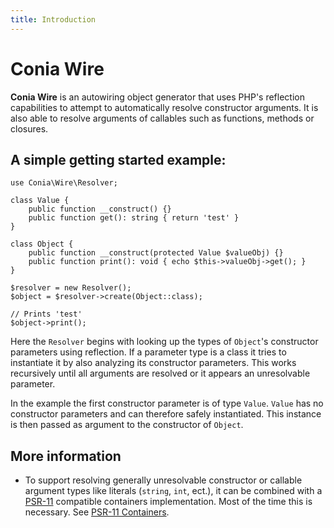 ```yaml
---
title: Introduction
---
```

Conia Wire
==========

**Conia Wire** is an autowiring object generator that uses PHP's reflection capabilities to attempt to automatically 
resolve constructor arguments. It is also able to resolve arguments of callables such as functions, methods or closures. 

## A simple getting started example:

```
use Conia\Wire\Resolver;

class Value { 
    public function __construct() {}
    public function get(): string { return 'test' }
}

class Object { 
    public function __construct(protected Value $valueObj) {}
    public function print(): void { echo $this->valueObj->get(); }
}

$resolver = new Resolver();
$object = $resolver->create(Object::class);

// Prints 'test'
$object->print();
```

Here the `Resolver` begins with looking up the types of `Object`'s constructor parameters using reflection. 
If a parameter type is a class it tries to instantiate it by also analyzing its constructor parameters. This works
recursively until all arguments are resolved or it appears an unresolvable parameter.

In the example the first constructor parameter is of type `Value`. `Value` has no constructor parameters and
can therefore safely instantiated. This instance is then passed as argument to the constructor of `Object`.

## More information

* To support resolving generally unresolvable constructor or callable argument types like literals 
  (`string`, `int`, ect.), it can be combined with a [PSR-11](https://www.php-fig.org/psr/psr-11/) 
  compatible containers implementation. Most of the time this is necessary. 
  See [PSR-11 Containers](container.md).
